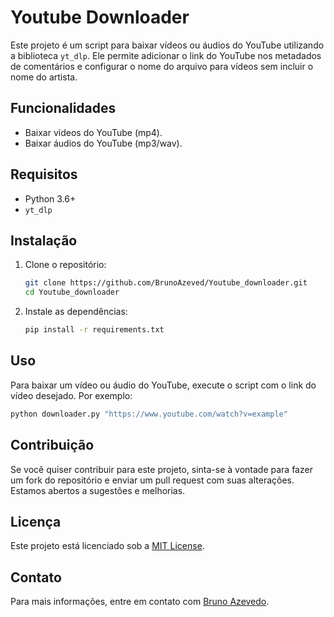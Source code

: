 
# Youtube Downloader

Este projeto é um script para baixar vídeos ou áudios do YouTube utilizando a biblioteca `yt_dlp`. Ele permite adicionar o link do YouTube nos metadados de comentários e configurar o nome do arquivo para vídeos sem incluir o nome do artista.

## Funcionalidades

- Baixar vídeos do YouTube (mp4).
- Baixar áudios do YouTube (mp3/wav).

## Requisitos

- Python 3.6+
- `yt_dlp`

## Instalação

1. Clone o repositório:

   ```bash
   git clone https://github.com/BrunoAzeved/Youtube_downloader.git
   cd Youtube_downloader
   ```

2. Instale as dependências:

   ```bash
   pip install -r requirements.txt
   ```

## Uso

Para baixar um vídeo ou áudio do YouTube, execute o script com o link do vídeo desejado. Por exemplo:

```bash
python downloader.py "https://www.youtube.com/watch?v=example"
```

## Contribuição

Se você quiser contribuir para este projeto, sinta-se à vontade para fazer um fork do repositório e enviar um pull request com suas alterações. Estamos abertos a sugestões e melhorias.

## Licença

Este projeto está licenciado sob a [MIT License](LICENSE).

## Contato

Para mais informações, entre em contato com [Bruno Azevedo](mailto:bruno.azevedo94@gmail.com).
